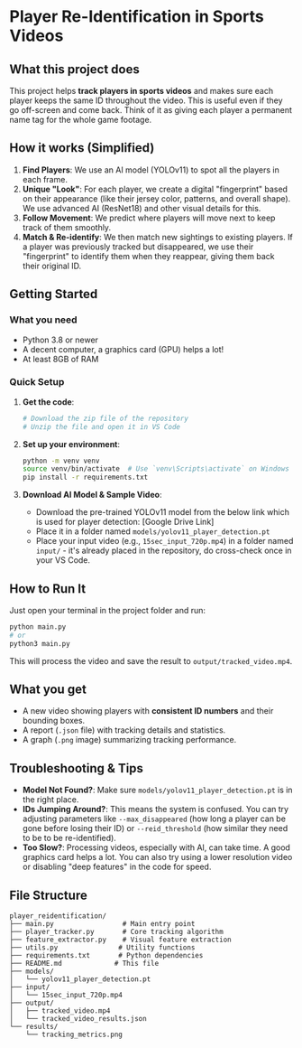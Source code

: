 # Player Re-Identification in Sports Videos

## What this project does

This project helps **track players in sports videos** and makes sure each player keeps the same ID throughout the video. This is useful even if they go off-screen and come back. Think of it as giving each player a permanent name tag for the whole game footage.

## How it works (Simplified)

1. **Find Players**: We use an AI model (YOLOv11) to spot all the players in each frame.
2. **Unique "Look"**: For each player, we create a digital "fingerprint" based on their appearance (like their jersey color, patterns, and overall shape). We use advanced AI (ResNet18) and other visual details for this.
3. **Follow Movement**: We predict where players will move next to keep track of them smoothly.
4. **Match & Re-identify**: We then match new sightings to existing players. If a player was previously tracked but disappeared, we use their "fingerprint" to identify them when they reappear, giving them back their original ID.

## Getting Started

### What you need

* Python 3.8 or newer
* A decent computer, a graphics card (GPU) helps a lot!
* At least 8GB of RAM

### Quick Setup

1. **Get the code**:
   ```bash
   # Download the zip file of the repository
   # Unzip the file and open it in VS Code
   ```

2. **Set up your environment**:
   ```bash
   python -m venv venv
   source venv/bin/activate  # Use `venv\Scripts\activate` on Windows
   pip install -r requirements.txt
   ```

3. **Download AI Model & Sample Video**:
   * Download the pre-trained YOLOv11 model from the below link which is used for player detection: [Google Drive Link]
   * Place it in a folder named `models/yolov11_player_detection.pt`
   * Place your input video (e.g., `15sec_input_720p.mp4`) in a folder named `input/` - it's already placed in the repository, do cross-check once in your VS Code.

## How to Run It

Just open your terminal in the project folder and run:

```bash
python main.py 
# or
python3 main.py 
```

This will process the video and save the result to `output/tracked_video.mp4`.

## What you get

* A new video showing players with **consistent ID numbers** and their bounding boxes.
* A report (`.json` file) with tracking details and statistics.
* A graph (`.png` image) summarizing tracking performance.

## Troubleshooting & Tips

* **Model Not Found?**: Make sure `models/yolov11_player_detection.pt` is in the right place.
* **IDs Jumping Around?**: This means the system is confused. You can try adjusting parameters like `--max_disappeared` (how long a player can be gone before losing their ID) or `--reid_threshold` (how similar they need to be to be re-identified).
* **Too Slow?**: Processing videos, especially with AI, can take time. A good graphics card helps a lot. You can also try using a lower resolution video or disabling "deep features" in the code for speed.

## File Structure

```
player_reidentification/
├── main.py                 # Main entry point
├── player_tracker.py       # Core tracking algorithm  
├── feature_extractor.py    # Visual feature extraction
├── utils.py               # Utility functions
├── requirements.txt       # Python dependencies
├── README.md             # This file
├── models/
│   └── yolov11_player_detection.pt
├── input/
│   └── 15sec_input_720p.mp4
├── output/
│   ├── tracked_video.mp4
│   └── tracked_video_results.json
└── results/
    └── tracking_metrics.png
```
